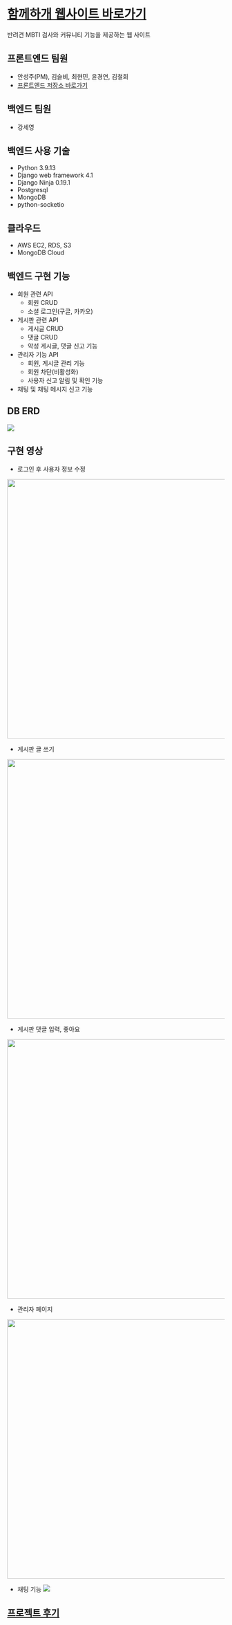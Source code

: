 # [**함께하개 웹사이트 바로가기**](https://withdog.me)
반려견 MBTI 검사와 커뮤니티 기능을 제공하는 웹 사이트

## 프론트엔드 팀원

- 안성주(PM), 김슬비, 최현민, 윤경연, 김철회
- [프론트엔드 저장소 바로가기](https://github.com/kseul/with_dog)

## 백엔드 팀원

- 강세영

##  백엔드 사용 기술
- Python 3.9.13
- Django web framework 4.1
- Django Ninja 0.19.1
- Postgresql
- MongoDB
- python-socketio

##  클라우드
- AWS EC2, RDS, S3
- MongoDB Cloud

## 백엔드 구현 기능
- 회원 관련 API
    - 회원 CRUD
    - 소셜 로그인(구글, 카카오)
- 게시판 관련 API
    - 게시글 CRUD
    - 댓글 CRUD
    - 악성 게시글, 댓글 신고 기능
- 관리자 기능 API
    - 회원, 게시글 관리 기능
    - 회원 차단(비활성화)
    - 사용자 신고 알림 및 확인 기능
- 채팅 및 채팅 메시지 신고 기능
  
## DB ERD
![](https://velog.velcdn.com/images/stresszero/post/73efda51-7df5-4639-aabd-9a63eee54d50/image.png)

## 구현 영상
- 로그인 후 사용자 정보 수정
<img src="https://velog.velcdn.com/images/stresszero/post/a8566260-312a-4c40-97ac-1c044b5ee812/image.gif" width="600">

- 게시판 글 쓰기
<img src="https://velog.velcdn.com/images/stresszero/post/2603e64d-dc45-4fb0-b252-091b410b334b/image.gif" width="600">


- 게시판 댓글 입력, 좋아요
<img src="https://velog.velcdn.com/images/stresszero/post/0ef83d5b-2626-4363-9275-becd81015a39/image.gif" width="600">

- 관리자 페이지
<img src="https://velog.velcdn.com/images/stresszero/post/779323e8-dcde-413f-8a7e-bcdc12ec451c/image.gif" width="600">

- 채팅 기능
![](https://velog.velcdn.com/images/stresszero/post/5f62cfb4-b623-4b24-b207-cd4d20ac44fa/image.gif)

## [프로젝트 후기](https://velog.io/@stresszero/withdog-project)